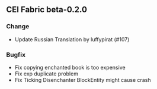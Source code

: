 ## CEI Fabric beta-0.2.0

### Change
- Update Russian Translation by luffypirat (#107)

### Bugfix
- Fix copying enchanted book is too expensive
- Fix exp duplicate problem
- Fix Ticking Disenchanter BlockEntity might cause crash
